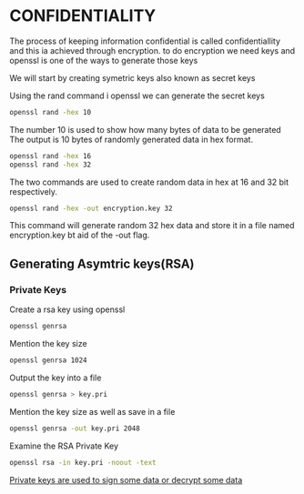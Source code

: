# CONFIDENTIALITY

The process of keeping information confidential is called confidentiallity and this ia achieved through encryption. to do encryption we need keys and openssl is one of the ways to generate those keys

We will start by creating symetric keys also known as secret keys

Using the rand command i openssl we can generate the secret keys

```bash
openssl rand -hex 10
```

The number 10 is used to show how many bytes of data to be generated
The output is 10 bytes of randomly generated data in hex format.

```bash
openssl rand -hex 16
openssl rand -hex 32
```

The two commands are used to create random data in hex at 16 and 32 bit respectively.

```bash
openssl rand -hex -out encryption.key 32
```

This command will generate random 32 hex data and store it in a file named encryption.key bt aid of the -out flag.

## Generating Asymtric keys(RSA)

### Private Keys

Create a rsa key using openssl

```bash
openssl genrsa
```

Mention the key size

```bash
openssl genrsa 1024
```

Output the key into a file

```bash
openssl genrsa > key.pri
```

Mention the key size as well as save in a file

```bash
openssl genrsa -out key.pri 2048
```

Examine the RSA Private Key

```bash
openssl rsa -in key.pri -noout -text
```

<u>Private keys are used to sign some data or decrypt some data</u>

